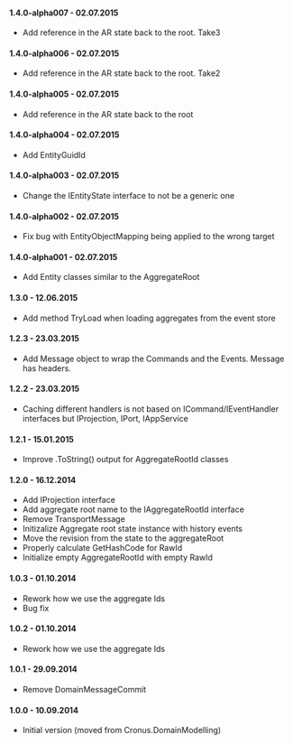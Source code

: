 #### 1.4.0-alpha007 - 02.07.2015
* Add reference in the AR state back to the root. Take3

#### 1.4.0-alpha006 - 02.07.2015
* Add reference in the AR state back to the root. Take2

#### 1.4.0-alpha005 - 02.07.2015
* Add reference in the AR state back to the root

#### 1.4.0-alpha004 - 02.07.2015
* Add EntityGuidId

#### 1.4.0-alpha003 - 02.07.2015
* Change the IEntityState interface to not be a generic one

#### 1.4.0-alpha002 - 02.07.2015
* Fix bug with EntityObjectMapping being applied to the wrong target

#### 1.4.0-alpha001 - 02.07.2015
* Add Entity classes similar to the AggregateRoot

#### 1.3.0 - 12.06.2015
* Add method TryLoad when loading aggregates from the event store

#### 1.2.3 - 23.03.2015
* Add Message object to wrap the Commands and the Events. Message has headers.

#### 1.2.2 - 23.03.2015
* Caching different handlers is not based on ICommand/IEventHandler interfaces but IProjection, IPort, IAppService

#### 1.2.1 - 15.01.2015
* Improve .ToString() output for AggregateRootId classes

#### 1.2.0 - 16.12.2014
* Add IProjection interface
* Add aggregate root name to the IAggregateRootId interface
* Remove TransportMessage
* Initizalize Aggregate root state instance with history events
* Move the revision from the state to the aggregateRoot
* Properly calculate GetHashCode for RawId
* Initialize empty AggregateRootId with empty RawId

#### 1.0.3 - 01.10.2014
* Rework how we use the aggregate Ids
* Bug fix

#### 1.0.2 - 01.10.2014
* Rework how we use the aggregate Ids

#### 1.0.1 - 29.09.2014
* Remove DomainMessageCommit

#### 1.0.0 - 10.09.2014
* Initial version (moved from Cronus.DomainModelling)